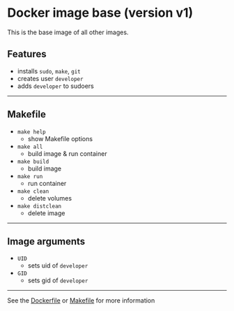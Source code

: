 <!-- Docker image <TITLE> (version <VERSION>) -->
# Docker image base (version v1)

<!-- SHORT DESCRIPTION  -->
This is the base image of all other images.

## Features
<!-- LIST OF FEATURES -->
- installs `sudo`, `make`, `git`
- creates user `developer`
- adds `developer` to sudoers

---
## Makefile
<!-- LIST OF MAKEFILE TARGETS -->
- `make help`
  - show Makefile options
- `make all`
  - build image & run container
- `make build`
  - build image
- `make run`
  - run container
- `make clean`
  - delete volumes
- `make distclean`
  - delete image

---
## Image arguments
<!-- LIST OF BUILD ARGUMENTS -->
- `UID`
  - sets uid of `developer`
- `GID`
  - sets gid of `developer`

---
See the [Dockerfile](./Dockerfile) or [Makefile](./Makefile) for more information
